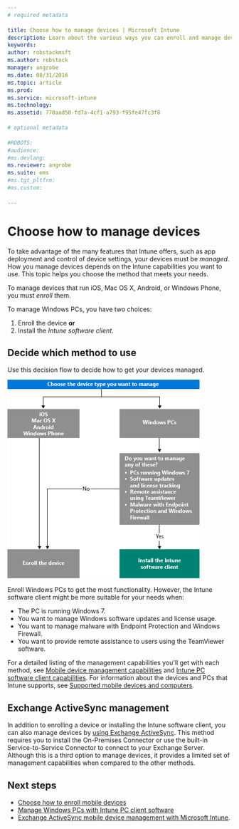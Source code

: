 ```yaml
---
# required metadata

title: Choose how to manage devices | Microsoft Intune
description: Learn about the various ways you can enroll and manage devices.
keywords:
author: robstackmsft
ms.author: robstack
manager: angrobe
ms.date: 08/31/2016
ms.topic: article
ms.prod:
ms.service: microsoft-intune
ms.technology:
ms.assetid: 770aad50-fd7a-4cf1-a793-f95fe47fc3f8

# optional metadata

#ROBOTS:
#audience:
#ms.devlang:
ms.reviewer: angrobe
ms.suite: ems
#ms.tgt_pltfrm:
#ms.custom:

---
```


# Choose how to manage devices

To take advantage of the many features that Intune offers, such as app deployment and control of device settings, your devices must be *managed*. How you manage devices depends on the Intune capabilities you want to use. This topic helps you choose the method that meets your needs.

To manage devices that run iOS, Mac OS X, Android, or Windows Phone, you must *enroll* them.

To manage Windows PCs, you have two choices:

1. Enroll the device **or**
2. Install the *Intune software client*.

## Decide which method to use
Use this decision flow to decide how to get your devices managed.

![Decision flow for how to get your devices managed.](./media/choose-manage-method.png)

Enroll Windows PCs to get the most functionality. However, the Intune software client might be more suitable for your needs when:

- The PC is running Windows 7.
- You want to manage Windows software updates and license usage.
- You want to manage malware with Endpoint Protection and Windows Firewall.
- You want to provide remote assistance to users using the TeamViewer software.


For a detailed listing of the management capabilities you'll get with each method, see [Mobile device management capabilities](mobile-device-management-capabilities-in-microsoft-intune.md) and [Intune PC software client capabilities](windows-pc-management-capabilities-in-microsoft-intune.md).
For information about the devices and PCs that Intune supports, see [Supported mobile devices and computers](/intune/get-started/supported-mobile-devices-and-computers).


## Exchange ActiveSync management
In addition to enrolling a device or installing the Intune software client, you can also manage devices by [using Exchange ActiveSync](/intune/deploy-use/mobile-device-management-with-exchange-activesync-and-microsoft-intune). This method requires you to install the On-Premises Connector or use the built-in Service-to-Service Connector to connect to your Exchange Server.
Although this is a third option to manage devices, it provides a limited set of management capabilities when compared to the other methods.


## Next steps

- [Choose how to enroll mobile devices](/intune/get-started/choose-how-to-enroll-devices1)
- [Manage Windows PCs with Intune PC client software](/intune/deploy-use/manage-windows-pcs-with-microsoft-intune)
- [Exchange ActiveSync mobile device management with Microsoft Intune](/intune/deploy-use/mobile-device-management-with-exchange-activesync-and-microsoft-intune).
